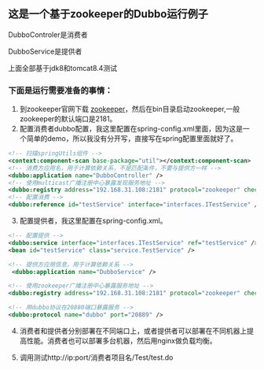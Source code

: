 ## 这是一个基于zookeeper的Dubbo运行例子
<p>DubboControler是消费者</p>
<p>DubboService是提供者</p>
<p>上面全部基于jdk8和tomcat8.4测试</p>

### 下面是运行需要准备的事情：
1.  到zookeeper官网下载 [zookeeper](https://mirrors.tuna.tsinghua.edu.cn/apache/zookeeper/zookeeper-3.4.8/zookeeper-3.4.8.tar.gz)，然后在bin目录启动zookeeper,一般zookeeper的默认端口是2181。
2. 配置消费者dubbo配置，我这里配置在spring-config.xml里面，因为这是一个简单的demo，所以我没有分开写，直接写在spring配置里面就好了。
```xml
<!-- 扫描springUtils组件 -->
<context:component-scan base-package="util"></context:component-scan>
<!-- 消费方应用名，用于计算依赖关系，不是匹配条件，不要与提供方一样 -->
<dubbo:application name="DubboController" />
<!-- 使用multicast广播注册中心暴露发现服务地址 -->
<dubbo:registry address="192.168.31.108:2181" protocol="zookeeper" check="false"/>
<!-- 配置消费 -->
<dubbo:reference id="testService" interface="interfaces.ITestService" />
```
3. 配置提供者，我这里配置在spring-config.xml。
```xml
<!-- 配置提供 -->
<dubbo:service interface="interfaces.ITestService" ref="testService" />
<bean id="testService" class="service.TestService" />

<!-- 提供方应用信息，用于计算依赖关系 -->
 <dubbo:application name="DubboService" />

<!-- 使用zookeeper广播注册中心暴露服务地址 -->
<dubbo:registry address="192.168.31.108:2181" protocol="zookeeper" check="false"/>

<!-- 用dubbo协议在20880端口暴露服务 -->
<dubbo:protocol name="dubbo" port="20889" />
```

4. 消费者和提供者分别部署在不同端口上，或者提供者可以部署在不同机器上提高性能。消费者也可以部署多台机器，然后用nginx做负载均衡。

5. 调用测试http://ip:port/消费者项目名/Test/test.do
